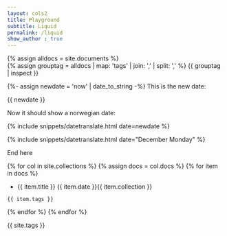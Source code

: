 ```yaml
---
layout: cols2
title: Playground
subtitle: Liquid 
permalink: /liquid
show_author : true
---
```


{% assign alldocs = site.documents %}		
{% assign grouptag =  alldocs | map: 'tags' | join: ','  | split: ','  %}
{{ grouptag | inspect }}

{%- assign newdate = 'now' | date_to_string -%}
This is the new date:

{{ newdate }}


Now it should show a norwegian date:


{% include snippets/datetranslate.html  date=newdate %}



{% include snippets/datetranslate.html  date="December Monday" %}

End here

{% for col in site.collections %}
{% assign docs = col.docs %}
{% for item in docs %}
- {{ item.title }} {{ item.date }}{{ item.collection }}

```
{{ item.tags }}
```
{% endfor %}
{% endfor %}

{{ site.tags }}
